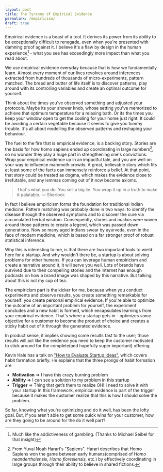 ```yaml
---
layout: post
title: The Tyranny of Empirical Evidence
permalink: /empiricism/
draft: true
---
```


Empirical evidence is a beast of a tool. It derives its power from its ability to be exceptionally difficult to renegade, even when you're presented with damning proof against it. I believe it's a flaw by design in the human experience[^flaw] - what you see has exceedingly more impact than what you read about.

We use empirical evidence everyday because that is how we fundamentally learn. Almost every moment of our lives revolves around inferences extracted from hundreds of thousands of micro-experiments, pattern matched. The bread and butter of life itself is to discover patterns, play around with its controlling variables and create an optimal outcome for yourself.

Think about the times you've observed something and adjusted your protocols. Maybe its your shower knob, whose setting you've memorized to achieve that optimum temperature for a relaxing bath. Or its the times you keep your window open to get the cooling for your home just right. It could be avoiding a certain vegetable because it seems to give you tummy trouble. It's all about modelling the observed patterns and reshaping your behaviour.

The fuel to the fire that is empirical evidence, is a backing story. Stories are the basis for how homo sapiens ended up coordinating in large numbers[^harari], so no wonder they play a huge part in strengthening one's convictions. Wrap your empirical evidence up in an impactful tale, and you are well on your way to influence mammoth crowds. A great, believable story which fits at least some of the facts can immensely reinforce a belief. At that point, that story could be treated as dogma, which makes the evidence close to irrefutable, and any lemmas coming out of it now become axioms.

> That's what you do. You sell a big lie. You wrap it up in a truth to make it palatable.  &mdash; Sherlock

In fact I believe empiricism forms the foundation for traditional Indian medicine. Pattern matching was probably done in two ways: to identify the disease through the observed symptoms and to discover the cure via accumulated herbal wisdom. Consequently, stories and *nuskas* were woven around those patterns to create a legend, which was passed down generations. Now so many aged indians swear by ayurveda, even in the face of modern medicine, which is based on a far stronger proof of robust statistical inference.

Why this is interesting to me, is that there are two important tools to wield here for a startup. And why wouldn't there be, a startup is about solving problems for other humans. If you can leverage human empiricism and create a narrative around it, it will serve you well. Lots of brands have survived due to their compelling stories and the internet has enough podcasts on how a brand image was shaped by this narrative. But talking about this is not my cup of tea.

The empiricism part is the kicker for me, because when you conduct experiments and observe results, you create something remarkable for yourself: you create personal empirical evidence. If you're able to optimize the outcome of an important problem for yourself, the experiment concludes and a new habit is formed, which encapsulates learnings from your empirical evidence. That's where a startup gets in - optimizes *some* objective for a customer to become the product of choice and creates a sticky habit out of it through the generated evidence. 

In product sense, it implies showing some results fast to the user; those results will act like the evidence you need to keep the customer motivated to stick around for the complete(and hopefully super important) offering.

Kevin Hale has a talk on ["How to Evaluate Startup Ideas"](https://www.youtube.com/watch?v=DOtCl5PU8F0), which covers habit formation briefly. He explains that the three prongs of habit formation are
- **Motivation** ⇒ I have this crazy burning problem
- **Ability** ⇒ I can see a solution to my problem in this startup
- **Trigger** ⇒ Thing that get’s them to realize OH! I need to solve it with your startup
In this framework, empirical evidence is part of the trigger because it makes the customer realize that this is how I should solve the problem.

So far, knowing what you're optimizing and do it well, has been the lofty goal. But, if you aren't able to get some quick wins for your customer, how are they going to be around for the do it well part?

[^flaw]: Much like the addictiveness of gambling. (Thanks to Michael Seibel for that insight)
[^harari]: From Yuval Noah Harari's "Sapiens". Harari describes that Homo Sapiens won the game between early humans(comprised of *Homo neanderthalensis*, *Homo floresiensis*, etc.) by effectively coordinating in large groups through their ability to believe in shared fictions.